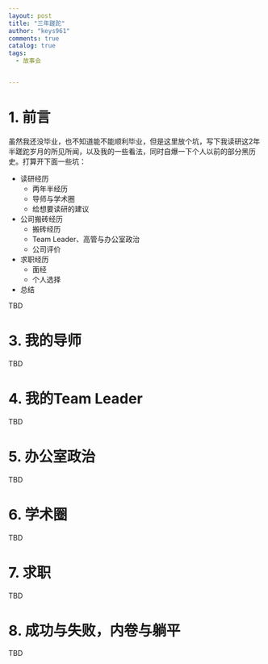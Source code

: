 ```yaml
---
layout: post
title: "三年蹉跎"
author: "keys961"
comments: true
catalog: true
tags:
  - 故事会


---
```


# 1. 前言

虽然我还没毕业，也不知道能不能顺利毕业，但是这里放个坑，写下我读研这2年半蹉跎岁月的所见所闻，以及我的一些看法，同时自爆一下个人以前的部分黑历史。打算开下面一些坑：

- 读研经历
  - 两年半经历
  - 导师与学术圈
  - 给想要读研的建议
- 公司搬砖经历
  - 搬砖经历
  - Team Leader、高管与办公室政治
  - 公司评价
- 求职经历
  - 面经
  - 个人选择
- 总结





TBD

# 3. 我的导师

TBD

# 4. 我的Team Leader

TBD

# 5. 办公室政治

TBD

# 6. 学术圈

TBD

# 7. 求职

TBD

# 8. 成功与失败，内卷与躺平

TBD
